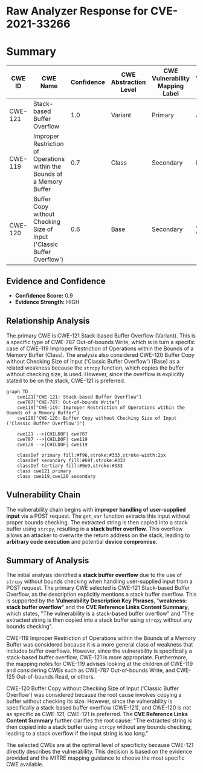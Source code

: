 # Raw Analyzer Response for CVE-2021-33266

# Summary
| CWE ID | CWE Name | Confidence | CWE Abstraction Level | CWE Vulnerability Mapping Label | CWE-Vulnerability Mapping Notes |
|---|---|---|---|---|---|
| CWE-121 | Stack-based Buffer Overflow | 1.0 | Variant | Primary | Allowed |
| CWE-119 | Improper Restriction of Operations within the Bounds of a Memory Buffer | 0.7 | Class | Secondary | Discouraged |
| CWE-120 | Buffer Copy without Checking Size of Input ('Classic Buffer Overflow') | 0.6 | Base | Secondary | Allowed-with-Review |

## Evidence and Confidence

*   **Confidence Score:** 0.9
*   **Evidence Strength:** HIGH

## Relationship Analysis
The primary CWE is CWE-121 Stack-based Buffer Overflow (Variant). This is a specific type of CWE-787 Out-of-bounds Write, which is in turn a specific case of CWE-119 Improper Restriction of Operations within the Bounds of a Memory Buffer (Class). The analysis also considered CWE-120 Buffer Copy without Checking Size of Input ('Classic Buffer Overflow') (Base) as a related weakness because the `strcpy` function, which copies the buffer without checking size, is used. However, since the overflow is explicitly stated to be on the stack, CWE-121 is preferred.
```mermaid
graph TD
    cwe121["CWE-121: Stack-based Buffer Overflow"]
    cwe787["CWE-787: Out-of-bounds Write"]
    cwe119["CWE-119: Improper Restriction of Operations within the Bounds of a Memory Buffer"]
    cwe120["CWE-120: Buffer Copy without Checking Size of Input ('Classic Buffer Overflow')"]
    
    cwe121 -->|CHILDOF| cwe787
    cwe787 -->|CHILDOF| cwe119
    cwe120 -->|CHILDOF| cwe119
    
    classDef primary fill:#f96,stroke:#333,stroke-width:2px
    classDef secondary fill:#69f,stroke:#333
    classDef tertiary fill:#9e9,stroke:#333
    class cwe121 primary
    class cwe119,cwe120 secondary
```

## Vulnerability Chain
The vulnerability chain begins with **improper handling of user-supplied input** via a POST request. The `get_var` function extracts this input without proper bounds checking. The extracted string is then copied into a stack buffer using `strcpy`, resulting in a **stack buffer overflow**. This overflow allows an attacker to overwrite the return address on the stack, leading to **arbitrary code execution** and potential **device compromise**.

## Summary of Analysis
The initial analysis identified a **stack buffer overflow** due to the use of `strcpy` without bounds checking when handling user-supplied input from a POST request. The primary CWE selected is CWE-121 Stack-based Buffer Overflow, as the description explicitly mentions a stack buffer overflow. This is supported by the **Vulnerability Description Key Phrases**, "**weakness:** **stack buffer overflow**" and the **CVE Reference Links Content Summary**, which states, "The vulnerability is a stack-based buffer overflow" and "The extracted string is then copied into a stack buffer using `strcpy` without any bounds checking".

CWE-119 Improper Restriction of Operations within the Bounds of a Memory Buffer was considered because it is a more general class of weakness that includes buffer overflows. However, since the vulnerability is specifically a stack-based buffer overflow, CWE-121 is more appropriate. Furthermore, the mapping notes for CWE-119 advises looking at the children of CWE-119 and considering CWEs such as CWE-787 Out-of-bounds Write, and CWE-125 Out-of-bounds Read, or others.

CWE-120 Buffer Copy without Checking Size of Input ('Classic Buffer Overflow') was considered because the root cause involves copying a buffer without checking its size. However, since the vulnerability is specifically a stack-based buffer overflow (CWE-121), and CWE-120 is not as specific as CWE-121, CWE-121 is preferred. The **CVE Reference Links Content Summary** further clarifies the root cause: "The extracted string is then copied into a stack buffer using `strcpy` without any bounds checking, leading to a stack overflow if the input string is too long."

The selected CWEs are at the optimal level of specificity because CWE-121 directly describes the vulnerability. This decision is based on the evidence provided and the MITRE mapping guidance to choose the most specific CWE available.